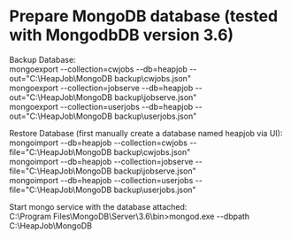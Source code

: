 # Prepare MongoDB database (tested with MongodbDB version 3.6)


Backup Database:  
mongoexport --collection=cwjobs --db=heapjob --out="C:\HeapJob\MongoDB backup\cwjobs.json"  
mongoexport --collection=jobserve --db=heapjob --out="C:\HeapJob\MongoDB backup\jobserve.json"  
mongoexport --collection=userjobs --db=heapjob --out="C:\HeapJob\MongoDB backup\userjobs.json"  
  
Restore Database (first manually create a database named heapjob via UI):  
mongoimport --db=heapjob --collection=cwjobs --file="C:\HeapJob\MongoDB backup\cwjobs.json"  
mongoimport --db=heapjob --collection=jobserve --file="C:\HeapJob\MongoDB backup\jobserve.json"  
mongoimport --db=heapjob --collection=userjobs --file="C:\HeapJob\MongoDB backup\userjobs.json"  
  
  
Start mongo service with the database attached:  
C:\Program Files\MongoDB\Server\3.6\bin>mongod.exe --dbpath C:\HeapJob\MongoDB  
